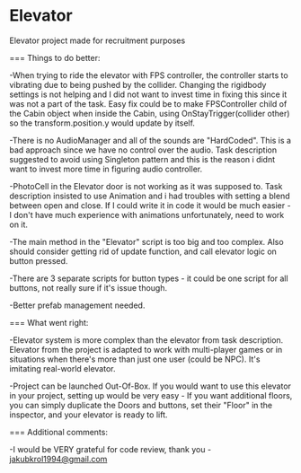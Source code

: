 # Elevator

Elevator project made for recruitment purposes


===
Things to do better:

-When trying to ride the elevator with FPS controller, the controller starts to vibrating due to being pushed by the collider.
 Changing the rigidbody settings is not helping and I did not want to invest time in fixing this since it was not a part of the task.
 Easy fix could be to make FPSController child of the Cabin object when inside the Cabin, using OnStayTrigger(collider other) so the transform.position.y would update by itself.

-There is no AudioManager and all of the sounds are "HardCoded". This is a bad approach since we have no control over the audio. 
 Task description suggested to avoid using Singleton pattern and this is the reason i didnt want to invest more time in figuring audio controller.

-PhotoCell in the Elevator door is not working as it was supposed to. Task description insisted to use Animation and i had troubles with setting a blend between open and close.
 If I could write it in code it would be much easier - I don't have much experience with animations unfortunately, need to work on it.

-The main method in the "Elevator" script is too big and too complex. Also should consider getting rid of update function, and call elevator logic on button pressed.

-There are 3 separate scripts for button types - it could be one script for all buttons, not really sure if it's issue though.

-Better prefab management needed.

===
What went right:

-Elevator system is more complex than the elevator from task description. Elevator from the project is adapted to work with multi-player games or in situations
 when there's more than just one user (could be NPC). It's imitating real-world elevator.

-Project can be launched Out-Of-Box. If you would want to use this elevator in your project, setting up would be very easy - If you want additional floors,
 you can simply duplicate the Doors and buttons, set their "Floor" in the inspector, and your elevator is ready to lift. 

===
Additional comments:

-I would be VERY grateful for code review, thank you - jakubkrol1994@gmail.com
